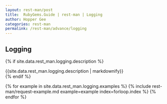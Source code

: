 ```yaml
---
layout: rest-man/post
title:  RubyGems.Guide | rest-man | Logging
author: Hopper Gee
categories: rest-man
permalink: /rest-man/advance/logging
---
```


<div class="post">
  <h2 class="title">Logging</h2>

  {% if site.data.rest_man.logging.description %}
    <div class="post-desc">
      {{site.data.rest_man.logging.description | markdownify}}
    </div>
  {% endif %}

  {% for example in site.data.rest_man.logging.examples %}
    {% include rest-man/request-example.md example=example index=forloop.index %}
  {% endfor %}
</div>
